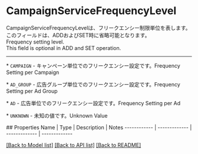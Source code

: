 # CampaignServiceFrequencyLevel

<div lang=\"ja\"> CampaignServiceFrequencyLevelは、フリークエンシー制限単位を表します。<br> このフィールドは、ADDおよびSET時に省略可能となります。 </div> <div lang=\"en\"> Frequency setting level.<br> This field is optional in ADD and SET operation. </div> <hr> <p>* <code>CAMPAIGN</code> - <span lang=\"ja\">キャンペーン単位でのフリークエンシー設定です。</span><span lang=\"en\">Frequency Setting per Campaign</span></p> <p>* <code>AD_GROUP</code> - <span lang=\"ja\">広告グループ単位でのフリークエンシー設定です。</span><span lang=\"en\">Frequency Setting per Ad Group</span></p> <p>* <code>AD</code> - <span lang=\"ja\">広告単位でのフリークエンシー設定です。</span><span lang=\"en\">Frequency Setting per Ad</span></p> <p>* <code>UNKNOWN</code> - <span lang=\"ja\">未知の値です。</span><span lang=\"en\">Unknown Value</span></p> 
## Properties
Name | Type | Description | Notes
------------ | ------------- | ------------- | -------------

[[Back to Model list]](../README.md#documentation-for-models) [[Back to API list]](../README.md#documentation-for-api-endpoints) [[Back to README]](../README.md)



